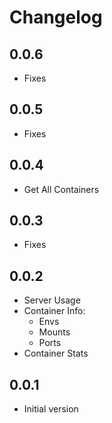 # Changelog

## 0.0.6

- Fixes

## 0.0.5

- Fixes

## 0.0.4

- Get All Containers

## 0.0.3

- Fixes

## 0.0.2

- Server Usage
- Container Info:
  - Envs
  - Mounts
  - Ports
- Container Stats

## 0.0.1

- Initial version
